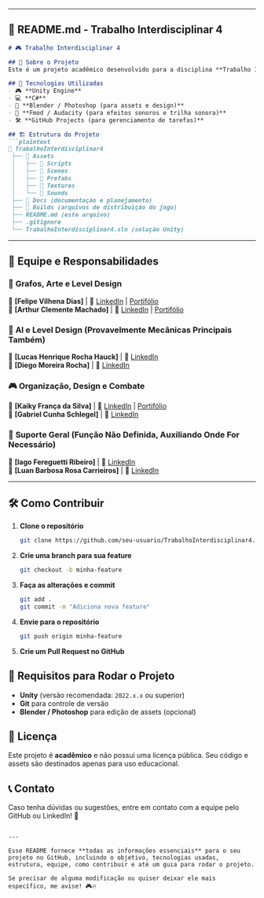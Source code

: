 

---

## 📜 **README.md** - Trabalho Interdisciplinar 4  

```md
# 🎮 Trabalho Interdisciplinar 4  

## 📌 Sobre o Projeto  
Este é um projeto acadêmico desenvolvido para a disciplina **Trabalho Interdisciplinar 4**, onde criaremos um jogo utilizando a **Unity Engine**. O objetivo do projeto é aplicar conceitos aprendidos ao longo do curso, incluindo desenvolvimento de jogos, programação, design e otimização.

## 🚀 Tecnologias Utilizadas  
- 🎮 **Unity Engine**  
- 💻 **C#**  
- 🎨 **Blender / Photoshop (para assets e design)**  
- 🎵 **Fmod / Audacity (para efeitos sonoros e trilha sonora)**  
- 🛠 **GitHub Projects (para gerenciamento de tarefas)**  

## 🏗 Estrutura do Projeto  
```plaintext
📂 TrabalhoInterdisciplinar4
 ├── 📁 Assets
 │   ├── 📁 Scripts
 │   ├── 📁 Scenes
 │   ├── 📁 Prefabs
 │   ├── 📁 Textures
 │   └── 📁 Sounds
 ├── 📁 Docs (documentação e planejamento)
 ├── 📁 Builds (arquivos de distribuição do jogo)
 ├── README.md (este arquivo)
 ├── .gitignore
 └── TrabalhoInterdisciplinar4.sln (solução Unity)
```

---

## 👥 Equipe e Responsabilidades  

### 🎨 **Grafos, Arte e Level Design**  
👤 **[Felipe Vilhena Dias]**  | 🔗 [LinkedIn](https://www.linkedin.com/in/felipe-vilhena-dias-224b23271/) | [Portifólio](https://github.com/felipevidias)<br>
👤 **[Arthur Clemente Machado]** | 🔗 [LinkedIn](https://www.linkedin.com/in/arthur-clemente-846b7627b/)  | [Portifólio](https://github.com/sorarthur)<br>

### 🤖 **AI e Level Design (Provavelmente Mecânicas Principais Também)**  
👤 **[Lucas Henrique Rocha Hauck]** | 🔗 [LinkedIn](https://www.linkedin.com/in/lucas-henrique-rocha-hauck?utm_source=share&utm_campaign=share_via&utm_content=profile&utm_medium=android_app) <br>
👤 **[Diego Moreira Rocha]** | 🔗 [LinkedIn](https://www.linkedin.com/in/diego-moreira-36117727b?utm_source=share&utm_campaign=share_via&utm_content=profile&utm_medium=android_app)  

### 🎮 **Organização, Design e Combate**  
👤 **[Kaiky França da Silva]** | 🔗 [LinkedIn](https://www.linkedin.com/in/glkaiky/) | [Portifólio](www.kaikyfrs.com.br)  
👤 **[Gabriel Cunha Schlegel]** | 🔗 [LinkedIn](https://www.linkedin.com/in/gabriel-cunha-schlegel-0b417627b/)  

### 🔄 **Suporte Geral (Função Não Definida, Auxiliando Onde For Necessário)**  
👤 **[Iago Fereguetti Ribeiro]** | 🔗 [LinkedIn](https://www.linkedin.com/in/iago-ribeiro-b6bb72280?utm_source=share&utm_campaign=share_via&utm_content=profile&utm_medium=android_app)  
👤 **[Luan Barbosa Rosa Carrieiros]** | 🔗 [LinkedIn](https://www.linkedin.com/in/luan-carrieiros-b7508b237/) 

---


## 🛠 Como Contribuir  
1. **Clone o repositório**  
   ```bash
   git clone https://github.com/seu-usuario/TrabalhoInterdisciplinar4.git
   ```
2. **Crie uma branch para sua feature**  
   ```bash
   git checkout -b minha-feature
   ```
3. **Faça as alterações e commit**  
   ```bash
   git add .
   git commit -m "Adiciona nova feature"
   ```
4. **Envie para o repositório**  
   ```bash
   git push origin minha-feature
   ```
5. **Crie um Pull Request no GitHub**  

## 📌 Requisitos para Rodar o Projeto  
- **Unity** (versão recomendada: `2022.x.x` ou superior)  
- **Git** para controle de versão  
- **Blender / Photoshop** para edição de assets (opcional)  

## 📄 Licença  
Este projeto é **acadêmico** e não possui uma licença pública. Seu código e assets são destinados apenas para uso educacional.  

## 📞 Contato  
Caso tenha dúvidas ou sugestões, entre em contato com a equipe pelo GitHub ou LinkedIn! 🚀  
```

---

Esse README fornece **todas as informações essenciais** para o seu projeto no GitHub, incluindo o objetivo, tecnologias usadas, estrutura, equipe, como contribuir e até um guia para rodar o projeto.  

Se precisar de alguma modificação ou quiser deixar ele mais específico, me avise! 🎮🔥
